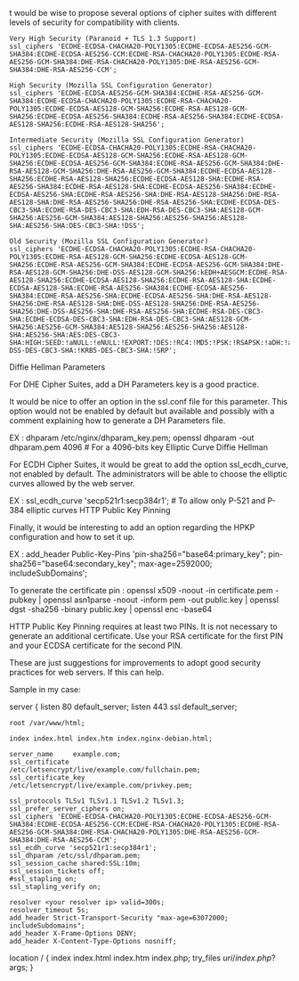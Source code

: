 t would be wise to propose several options of cipher suites with different levels of security for compatibility with clients.

    Very High Security (Paranoid + TLS 1.3 Support)
    ssl_ciphers 'ECDHE-ECDSA-CHACHA20-POLY1305:ECDHE-ECDSA-AES256-GCM-SHA384:ECDHE-ECDSA-AES256-CCM:ECDHE-RSA-CHACHA20-POLY1305:ECDHE-RSA-AES256-GCM-SHA384:DHE-RSA-CHACHA20-POLY1305:DHE-RSA-AES256-GCM-SHA384:DHE-RSA-AES256-CCM';

    High Security (Mozilla SSL Configuration Generator)
    ssl_ciphers 'ECDHE-ECDSA-AES256-GCM-SHA384:ECDHE-RSA-AES256-GCM-SHA384:ECDHE-ECDSA-CHACHA20-POLY1305:ECDHE-RSA-CHACHA20-POLY1305:ECDHE-ECDSA-AES128-GCM-SHA256:ECDHE-RSA-AES128-GCM-SHA256:ECDHE-ECDSA-AES256-SHA384:ECDHE-RSA-AES256-SHA384:ECDHE-ECDSA-AES128-SHA256:ECDHE-RSA-AES128-SHA256';

    Intermediate Security (Mozilla SSL Configuration Generator)
    ssl_ciphers 'ECDHE-ECDSA-CHACHA20-POLY1305:ECDHE-RSA-CHACHA20-POLY1305:ECDHE-ECDSA-AES128-GCM-SHA256:ECDHE-RSA-AES128-GCM-SHA256:ECDHE-ECDSA-AES256-GCM-SHA384:ECDHE-RSA-AES256-GCM-SHA384:DHE-RSA-AES128-GCM-SHA256:DHE-RSA-AES256-GCM-SHA384:ECDHE-ECDSA-AES128-SHA256:ECDHE-RSA-AES128-SHA256:ECDHE-ECDSA-AES128-SHA:ECDHE-RSA-AES256-SHA384:ECDHE-RSA-AES128-SHA:ECDHE-ECDSA-AES256-SHA384:ECDHE-ECDSA-AES256-SHA:ECDHE-RSA-AES256-SHA:DHE-RSA-AES128-SHA256:DHE-RSA-AES128-SHA:DHE-RSA-AES256-SHA256:DHE-RSA-AES256-SHA:ECDHE-ECDSA-DES-CBC3-SHA:ECDHE-RSA-DES-CBC3-SHA:EDH-RSA-DES-CBC3-SHA:AES128-GCM-SHA256:AES256-GCM-SHA384:AES128-SHA256:AES256-SHA256:AES128-SHA:AES256-SHA:DES-CBC3-SHA:!DSS';

    Old Security (Mozilla SSL Configuration Generator)
    ssl_ciphers 'ECDHE-ECDSA-CHACHA20-POLY1305:ECDHE-RSA-CHACHA20-POLY1305:ECDHE-RSA-AES128-GCM-SHA256:ECDHE-ECDSA-AES128-GCM-SHA256:ECDHE-RSA-AES256-GCM-SHA384:ECDHE-ECDSA-AES256-GCM-SHA384:DHE-RSA-AES128-GCM-SHA256:DHE-DSS-AES128-GCM-SHA256:kEDH+AESGCM:ECDHE-RSA-AES128-SHA256:ECDHE-ECDSA-AES128-SHA256:ECDHE-RSA-AES128-SHA:ECDHE-ECDSA-AES128-SHA:ECDHE-RSA-AES256-SHA384:ECDHE-ECDSA-AES256-SHA384:ECDHE-RSA-AES256-SHA:ECDHE-ECDSA-AES256-SHA:DHE-RSA-AES128-SHA256:DHE-RSA-AES128-SHA:DHE-DSS-AES128-SHA256:DHE-RSA-AES256-SHA256:DHE-DSS-AES256-SHA:DHE-RSA-AES256-SHA:ECDHE-RSA-DES-CBC3-SHA:ECDHE-ECDSA-DES-CBC3-SHA:EDH-RSA-DES-CBC3-SHA:AES128-GCM-SHA256:AES256-GCM-SHA384:AES128-SHA256:AES256-SHA256:AES128-SHA:AES256-SHA:AES:DES-CBC3-SHA:HIGH:SEED:!aNULL:!eNULL:!EXPORT:!DES:!RC4:!MD5:!PSK:!RSAPSK:!aDH:!aECDH:!EDH-DSS-DES-CBC3-SHA:!KRB5-DES-CBC3-SHA:!SRP';

Diffie Hellman Parameters

For DHE Cipher Suites, add a DH Parameters key is a good practice.

It would be nice to offer an option in the ssl.conf file for this parameter.
This option would not be enabled by default but available and possibly with a comment explaining how to generate a DH Parameters file.

EX : dhparam /etc/nginx/dhparam_key.pem;
openssl dhparam -out dhparam.pem 4096 # For a 4096-bits key
Elliptic Curve Diffie Hellman

For ECDH Cipher Suites, it would be great to add the option ssl_ecdh_curve, not enabled by default.
The administrators will be able to choose the elliptic curves allowed by the web server.

EX : ssl_ecdh_curve 'secp521r1:secp384r1'; # To allow only P-521 and P-384 elliptic curves
HTTP Public Key Pinning

Finally, it would be interesting to add an option regarding the HPKP configuration and how to set it up.

EX : add_header Public-Key-Pins 'pin-sha256="base64:primary_key"; pin-sha256="base64:secondary_key"; max-age=2592000; includeSubDomains';

To generate the certificate pin :
openssl x509 -noout -in certificate.pem -pubkey | openssl asn1parse -noout -inform pem -out public.key | openssl dgst -sha256 -binary public.key | openssl enc -base64

HTTP Public Key Pinning requires at least two PINs.
It is not necessary to generate an additional certificate. Use your RSA certificate for the first PIN and your ECDSA certificate for the second PIN.

These are just suggestions for improvements to adopt good security practices for web servers.
If this can help.

Sample in my case:

server {
	listen 80 default_server;
	listen 443 ssl default_server;

	root /var/www/html;

	index index.html index.htm index.nginx-debian.html;

    server_name		example.com;
    ssl_certificate           /etc/letsencrypt/live/example.com/fullchain.pem;
    ssl_certificate_key       /etc/letsencrypt/live/example.com/privkey.pem;

    ssl_protocols TLSv1 TLSv1.1 TLSv1.2 TLSv1.3;
    ssl_prefer_server_ciphers on;
    ssl_ciphers 'ECDHE-ECDSA-CHACHA20-POLY1305:ECDHE-ECDSA-AES256-GCM-SHA384:ECDHE-ECDSA-AES256-CCM:ECDHE-RSA-CHACHA20-POLY1305:ECDHE-RSA-AES256-GCM-SHA384:DHE-RSA-CHACHA20-POLY1305:DHE-RSA-AES256-GCM-SHA384:DHE-RSA-AES256-CCM';
    ssl_ecdh_curve 'secp521r1:secp384r1';
    ssl_dhparam /etc/ssl/dhparam.pem;
    ssl_session_cache shared:SSL:10m;
    ssl_session_tickets off;
    #ssl_stapling on;
    ssl_stapling_verify on;

    resolver <your resolver ip> valid=300s;
    resolver_timeout 5s;
    add_header Strict-Transport-Security "max-age=63072000; includeSubdomains";
    add_header X-Frame-Options DENY;
    add_header X-Content-Type-Options nosniff;

  location / {
    index     index.html index.htm index.php;
    try_files $uri /index.php?$args;
  }
